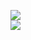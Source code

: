[![](https://img.shields.io/badge/Made%20With-Github%20Spray-lightgrey.svg?style=for-the-badge&logo=github)](https://github.com/Annihil/github-spray#23350)  
[![](https://i.imgur.com/2DrTn0Z.gif)](https://github.com/Annihil/github-spray)